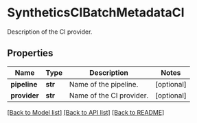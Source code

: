# SyntheticsCIBatchMetadataCI

Description of the CI provider.

## Properties
Name | Type | Description | Notes
------------ | ------------- | ------------- | -------------
**pipeline** | **str** | Name of the pipeline. | [optional] 
**provider** | **str** | Name of the CI provider. | [optional] 

[[Back to Model list]](README.md#documentation-for-models) [[Back to API list]](README.md#documentation-for-api-endpoints) [[Back to README]](README.md)


